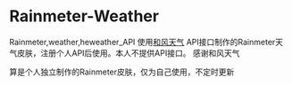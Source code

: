 # Rainmeter-Weather
Rainmeter,weather,heweather_API
使用[和风天气](https://dev.heweather.com/) API接口制作的Rainmeter天气皮肤，注册个人API后使用。本人不提供API接口。
感谢和风天气

算是个人独立制作的Rainmeter皮肤，仅为自己使用，不定时更新

